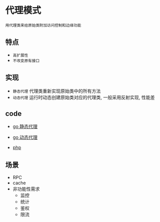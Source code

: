 # 代理模式

    用代理类来给原始类附加访问控制和边缘功能

## 特点

- `高扩展性`
- `不改变原有接口`

## 实现

- `静态代理` 代理类重新实现原始类中的所有方法
- `动态代理` 运行时动态创建原始类对应的代理类, 一般采用反射实现, 性能差

## code

- [go 静态代理](../script/go/dp/proxy-static.go)
- [go 动态代理](../script/go/dp/proxy-dynamic.go)

- [php](src/php_design_patterns/proxy/proxy.php)

## 场景

- RPC
- cache
- 非功能性需求
  - 监控
  - 统计
  - 鉴权
  - 限流